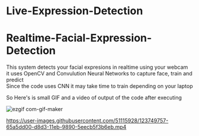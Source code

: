 # Live-Expression-Detection
# Realtime-Facial-Expression-Detection
This system detects your facial expresions in realtime using your webcam <br>
it uses OpenCV and Convulution Neural Networks to capture face, train  and predict <br>
Since the code uses CNN it may take time to train depending on your laptop

So Here's is small GIF and a video of output of the code after executing


![ezgif com-gif-maker](https://user-images.githubusercontent.com/51115928/123755732-d64ff800-d8d9-11eb-84c6-74e35fe557cd.gif)


https://user-images.githubusercontent.com/51115928/123749757-65a5dd00-d8d3-11eb-9890-5eecb5f3b6eb.mp4
